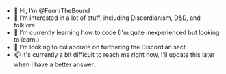 - 👋 Hi, I’m @FenrirTheBound
- 👀 I’m interested in a lot of stuff, including Discordianism, D&D, and folklore.
- 🌱 I’m currently learning how to code (I'm quite inexperienced but looking to learn.)
- 💞️ I’m looking to collaborate on furthering the Discordian sect.
- 📫 It's currently a bit difficult to reach me right now, I'll update this later when I have a better answer.
